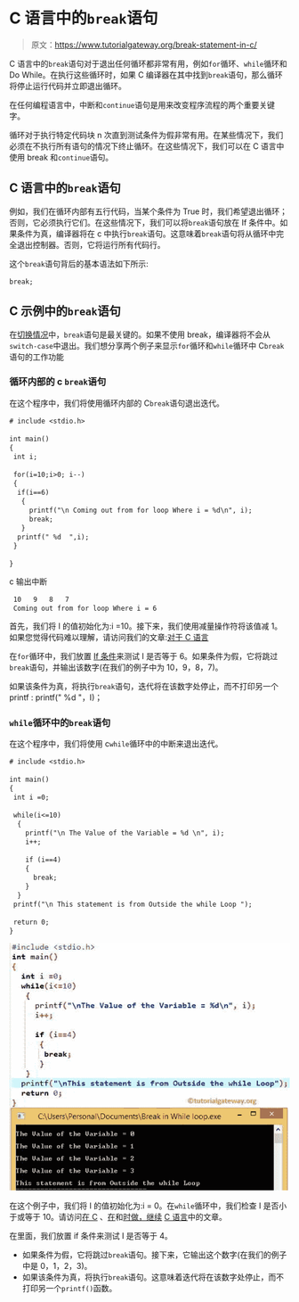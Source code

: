 # C 语言中的`break`语句

> 原文：<https://www.tutorialgateway.org/break-statement-in-c/>

C 语言中的`break`语句对于退出任何循环都非常有用，例如`for`循环、`while`循环和 Do While。在执行这些循环时，如果 C 编译器在其中找到`break`语句，那么循环将停止运行代码并立即退出循环。

在任何编程语言中，中断和`continue`语句是用来改变程序流程的两个重要关键字。

循环对于执行特定代码块 n 次直到测试条件为假非常有用。在某些情况下，我们必须在不执行所有语句的情况下终止循环。在这些情况下，我们可以在 C 语言中使用 break 和`continue`语句。

## C 语言中的`break`语句

例如，我们在循环内部有五行代码，当某个条件为 True 时，我们希望退出循环；否则，它必须执行它们。在这些情况下，我们可以将`break`语句放在 If 条件中。如果条件为真，编译器将在 c 中执行`break`语句。这意味着`break`语句将从循环中完全退出控制器。否则，它将运行所有代码行。

这个`break`语句背后的基本语法如下所示:

```
break;
```

## C 示例中的`break`语句

在[切换情况](https://www.tutorialgateway.org/switch-case-in-c/)中，`break`语句是最关键的。如果不使用 break，编译器将不会从`switch-case`中退出。我们想分享两个例子来显示`for`循环和`while`循环中 C`break`语句的工作功能

### 循环内部的 c `break`语句

在这个程序中，我们将使用循环内部的 C`break`语句退出迭代。

```
# include <stdio.h>

int main()
{
 int i;

 for(i=10;i>0; i--)
 {
  if(i==6)
   {
     printf("\n Coming out from for loop Where i = %d\n", i);
     break;
   }
  printf(" %d  ",i);
 }

}
```

c 输出中断

```
 10   9   8   7  
 Coming out from for loop Where i = 6
```

首先，我们将 I 的值初始化为:i =10。接下来，我们使用减量操作符将该值减 1。如果您觉得代码难以理解，请访问我们的文章:[对于 C 语言](https://www.tutorialgateway.org/for-loop-in-c-programming/)

在`for`循环中，我们放置 [If 条件](https://www.tutorialgateway.org/if-statement-in-c/)来测试 I 是否等于 6。如果条件为假，它将跳过`break`语句，并输出该数字(在我们的例子中为 10，9，8，7)。

如果该条件为真，将执行`break`语句，迭代将在该数字处停止，而不打印另一个 printf : printf(" %d "，I)；

### `while`循环中的`break`语句

在这个程序中，我们将使用 c`while`循环中的中断来退出迭代。

```
# include <stdio.h>

int main()
{
 int i =0;

 while(i<=10)
  {
    printf("\n The Value of the Variable = %d \n", i);
    i++;

    if (i==4)
    {
      break;
    }
  }
 printf("\n This statement is from Outside the while Loop ");

 return 0;
}
```

![Break statement in C Programming 2](img/6d3d379c04ff395128b39cf203c6ca1f.png)

在这个例子中，我们将 I 的值初始化为:i = 0。在`while`循环中，我们检查 I 是否小于或等于 10。请访问[在 C](https://www.tutorialgateway.org/while-loop-in-c/) 、[在](https://www.tutorialgateway.org/do-while-loop-in-c/)和[时做，继续](https://www.tutorialgateway.org/continue-statement-in-c/) [C 语言](https://www.tutorialgateway.org/c-programming/)中的文章。

在里面，我们放置 if 条件来测试 I 是否等于 4。

*   如果条件为假，它将跳过`break`语句。接下来，它输出这个数字(在我们的例子中是 0，1，2，3)。
*   如果该条件为真，将执行`break`语句。这意味着迭代将在该数字处停止，而不打印另一个`printf()`函数。